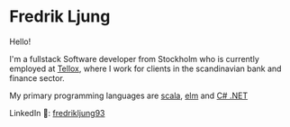 # Fredrik Ljung

Hello!

I'm a fullstack Software developer from Stockholm who is currently employed at [Tellox](https://www.tellox.se/), where I work for clients in the scandinavian bank and finance sector.

My primary programming languages are [scala](https://github.com/scala/scala), [elm](https://github.com/elm) and [C# .NET](https://github.com/dotnet)

LinkedIn 💼: [fredrikljung93](https://www.linkedin.com/in/fredrikljung93)

